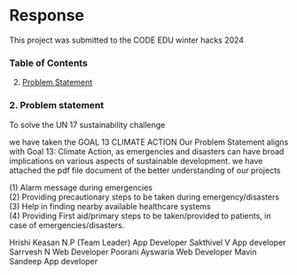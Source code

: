 # Response

This project was submitted to the CODE EDU winter hacks 2024

### Table of Contents
2. <a href="#PS">Problem Statement</a>

### <a name="PS">2. Problem statement</a>
To solve the UN 17 sustainability challenge 

we have taken the GOAL 13 CLIMATE ACTION
Our Problem Statement aligns with Goal 13: Climate Action, as emergencies and disasters can have broad implications on various aspects of sustainable development. 
we have attached the pdf file document of the better understanding of our projects


(1) Alarm message during emergencies
<br>(2) Providing precautionary steps to be taken during emergency/disasters
<br>(3) Help in finding nearby available healthcare systems
<br>(4) Providing First aid/primary steps to be taken/provided to patients, in case of emergencies/disasters.


Hrishi Keasan N.P (Team Leader) App Developer
Sakthivel V       App developer
Sarrvesh N        Web Developer
Poorani Ayswaria  Web Developer
Mavin Sandeep     App developer

